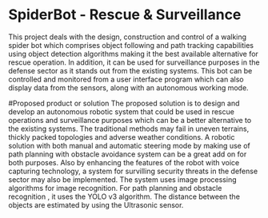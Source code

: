 # SpiderBot - Rescue & Surveillance
This project deals with the design, construction and control of a walking spider bot which comprises object following and path tracking capabilities using object detection algorithms making it the best available alternative for rescue operation. In addition, it can be used for surveillance purposes in the defense sector as it stands out from the existing systems.
This bot can be controlled and monitored from a user interface program which can also display data from the sensors, along with an autonomous working mode.


#Proposed product or solution
The proposed solution is to design and develop an autonomous robotic system that could be used in rescue operations and surveillance purposes which can be a better alternative to the existing systems. The traditional methods may fail in uneven terrains, thickly packed topologies and adverse weather conditions. A robotic solution with both manual and automatic steering mode by making use of path planning with obstacle avoidance system can be a great add on for both purposes. Also by enhancing the features of the robot with voice capturing technology, a system for survilling security threats in the defense sector may also be implemented. The system uses image processing algorithms for image recognition. For path planning and obstacle recognition , it uses the YOLO v3 algorithm. The distance between the objects are estimated by using the Ultrasonic sensor.
